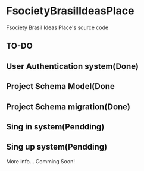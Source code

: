 # FsocietyBrasilIdeasPlace
Fsociety Brasil Ideas Place's source code

## TO-DO
  ## User Authentication system(Done)
  ## Project Schema Model(Done
  ## Project Schema migration(Done)
  ## Sing in system(Pendding)
  ## Sing up system(Pendding)


More info... Comming Soon!
